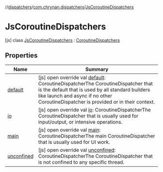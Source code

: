 //[dispatchers](../../../index.md)/[com.chrynan.dispatchers](../index.md)/[JsCoroutineDispatchers](index.md)



# JsCoroutineDispatchers  
 [js] class [JsCoroutineDispatchers](index.md) : [CoroutineDispatchers](../-coroutine-dispatchers/index.md)   


## Properties  
  
|  Name |  Summary | 
|---|---|
| <a name="com.chrynan.dispatchers/JsCoroutineDispatchers/default/#/PointingToDeclaration/"></a>[default](default.md)| <a name="com.chrynan.dispatchers/JsCoroutineDispatchers/default/#/PointingToDeclaration/"></a> [js] open override val [default](default.md): CoroutineDispatcherThe CoroutineDispatcher that is the default that is used by all standard builders like launch and async if no other CoroutineDispatcher is provided or in their context.   <br>|
| <a name="com.chrynan.dispatchers/JsCoroutineDispatchers/io/#/PointingToDeclaration/"></a>[io](io.md)| <a name="com.chrynan.dispatchers/JsCoroutineDispatchers/io/#/PointingToDeclaration/"></a> [js] open override val [io](io.md): CoroutineDispatcherThe CoroutineDispatcher that is usually used for input/output, or intensive operations.   <br>|
| <a name="com.chrynan.dispatchers/JsCoroutineDispatchers/main/#/PointingToDeclaration/"></a>[main](main.md)| <a name="com.chrynan.dispatchers/JsCoroutineDispatchers/main/#/PointingToDeclaration/"></a> [js] open override val [main](main.md): CoroutineDispatcherThe main CoroutineDispatcher that is usually used for UI work.   <br>|
| <a name="com.chrynan.dispatchers/JsCoroutineDispatchers/unconfined/#/PointingToDeclaration/"></a>[unconfined](unconfined.md)| <a name="com.chrynan.dispatchers/JsCoroutineDispatchers/unconfined/#/PointingToDeclaration/"></a> [js] open override val [unconfined](unconfined.md): CoroutineDispatcherThe CoroutineDispatcher that is not confined to any specific thread.   <br>|


